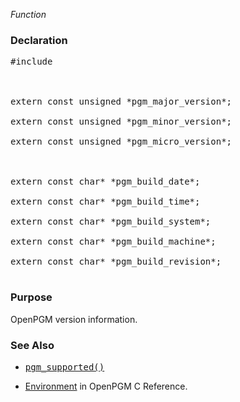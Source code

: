 _Function_
### Declaration ###
<pre>
#include <pgm/pgm.h><br>
<br>
extern const unsigned *pgm_major_version*;<br>
extern const unsigned *pgm_minor_version*;<br>
extern const unsigned *pgm_micro_version*;<br>
<br>
extern const char* *pgm_build_date*;<br>
extern const char* *pgm_build_time*;<br>
extern const char* *pgm_build_system*;<br>
extern const char* *pgm_build_machine*;<br>
extern const char* *pgm_build_revision*;<br>
</pre>

### Purpose ###
OpenPGM version information.

### See Also ###
  * <tt><a href='OpenPgm3CReferencePgmSupported.md'>pgm_supported()</a></tt><br>
<ul><li><a href='OpenPgm3CReferenceEnvironment.md'>Environment</a> in OpenPGM C Reference.